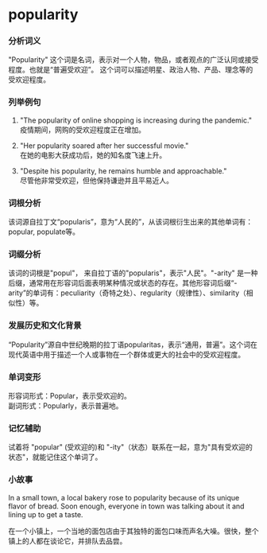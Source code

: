 # popularity

### 分析词义

  

"Popularity" 这个词是名词，表示对一个人物，物品，或者观点的广泛认同或接受程度。也就是“普遍受欢迎”。 这个词可以描述明星、政治人物、产品、理念等的受欢迎程度。

  

### 列举例句

  

1.  "The popularity of online shopping is increasing during the pandemic."  
    疫情期间，网购的受欢迎程度正在增加。
    
      
    
2.  "Her popularity soared after her successful movie."  
    在她的电影大获成功后，她的知名度飞速上升。
    
      
    
3.  "Despite his popularity, he remains humble and approachable."  
    尽管他非常受欢迎，但他保持谦逊并且平易近人。
    
      
    

  

### 词根分析

  

该词源自拉丁文“popularis”，意为“人民的”，从该词根衍生出来的其他单词有：popular, populate等。

  

### 词缀分析

  

该词的词根是"popul"， 来自拉丁语的"popularis"，表示"人民"。"-arity" 是一种后缀，通常用在形容词后面表明某种情况或状态的存在。其他形容词后缀“-arity”的单词有：peculiarity（奇特之处）、regularity（规律性）、similarity（相似性）等。

  

### 发展历史和文化背景

  

“Popularity”源自中世纪晚期的拉丁语popularitas，表示“通用，普遍”。这个词在现代英语中用于描述一个人或事物在一个群体或更大的社会中的受欢迎程度。

  

### 单词变形

  

形容词形式：Popular，表示受欢迎的。  
副词形式：Popularly，表示普遍地。

  

### 记忆辅助

  

试着将 "popular" (受欢迎的)和 "-ity"（状态）联系在一起，意为"具有受欢迎的状态"，就能记住这个单词了。

  

### 小故事

  

In a small town, a local bakery rose to popularity because of its unique flavor of bread. Soon enough, everyone in town was talking about it and lining up to get a taste.

  

在一个小镇上，一个当地的面包店由于其独特的面包口味而声名大噪。很快，整个镇上的人都在谈论它，并排队去品尝。
